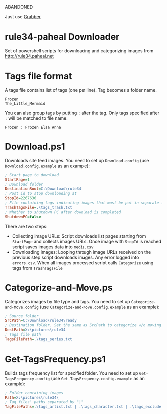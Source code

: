 ABANDONED

Just use [Grabber](https://github.com/Bionus/imgbrd-grabber)

# rule34-paheal Downloader
Set of powershell scripts for downloading and categorizing images from http://rule34.paheal.net

# Tags file format
A tags file contains list of tags (one per line). Tag becomes a folder name.
```
Frozen
The_Little_Mermaid
```
You can also group tags by putting `:` after the tag. Only tags specified after `:` will be matched to file name.

```
Frozen : Frozen Elsa Anna
```

# Download.ps1
Downloads site feed images.
You need to set up `Download.config` (use `Download.config.example` as an example):
```ini
; Start page to download
StartPage=1
; Download folder
DestinationRoot=C:\Download\rule34
; Post id to stop downloading at
StopId=2267636
; File containing tags indicating images that must be put in separate folder
TrashTagsFile=.\tags_trash.txt
; Whether to shutdown PC after download is completed
ShutdownPC=false
```

There are two steps:
- Collecting image URLs: Script downloads list pages starting from `StartPage` and collects images URLs. Once image with `StopId` is reached script saves images data into `media.csv`
- Downloading images: Looping through image URLs received on the previous step script downloads images. Any error logged into `errors.csv`. When all images processed script calls `Categorize` using tags from `TrashTagsFile`

# Categorize-and-Move.ps
Categorizes images by file type and tags.
You need to set up `Categorize-and-Move.config` (use `Categorize-and-Move.config.example` as an example):
```ini
; Source folder
SrcPath=C:\Download\rule34\ready
; Destination folder. Set the same as SrcPath to categorize w/o moving
DestPath=X:\pictures\rule34
; Tags file path
TagsFilePath=.\tags_series.txt
```

# Get-TagsFrequency.ps1
Builds tags frequency list for specified folder.
You need to set up `Get-TagsFrequency.config` (use `Get-TagsFrequency.config.example` as an example):

```ini
; Folder containing images
Path=X:\pictures\rule34\
; Tag files' paths separated by "|"
TagFilePaths=.\tags_artist.txt | .\tags_character.txt | .\tags_exclude.txt
```

